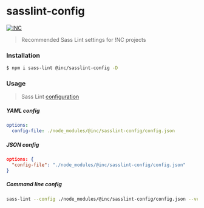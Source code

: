 # sasslint-config

[![INC](https://img.shields.io/badge/%F0%9F%92%A1-IdeasNeverCease/sasslint--config-51dcfb.svg?style=flat-square)](https://git.inc.sh/IdeasNeverCease/sasslint-config)

> Recommended Sass Lint settings for !NC projects



### Installation
```bash
$ npm i sass-lint @inc/sasslint-config -D
```



### Usage

> Sass Lint [configuration](https://github.com/sasstools/sass-lint#configuring)

##### YAML config

```yaml
options:
  config-file: ./node_modules/@inc/sasslint-config/config.json
```

##### JSON config

```json
options: {
  "config-file": "./node_modules/@inc/sasslint-config/config.json"
}
```

##### Command line config

```bash
sass-lint --config ./node_modules/@inc/sasslint-config/config.json --verbose --no-exit
```
